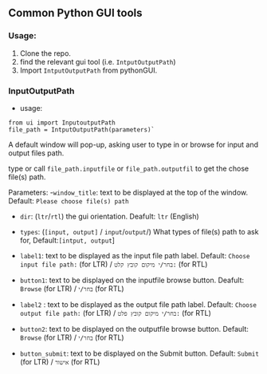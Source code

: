 ## Common Python GUI tools

### Usage:
1. Clone the repo.
2. find the relevant gui tool (i.e. `IntputOutputPath`)
3. Import `IntputOutputPath` from pythonGUI.


### InputOutputPath
* usage:
```
from ui import InputoutputPath
file_path = IntputOutputPath(parameters)`
```
A default window will pop-up, asking user to type in or browse for input and output files path.

type or call `file_path.inputfile` or `file_path.outputfil` to get the chose file(s) path.

Parameters:
-`window_title`: text to be displayed at the top of the window. Default: `Please choose file(s) path`
- `dir`: (`ltr`/`rtl`) the gui orientation. Deafult: `ltr` (English)
- `types`: (`[input, output]` / `input`/`output`/) What types of file(s) path to ask for, Default:`[intput, output`]

- `label1`: text to be displayed as the input file path label. Default: `Choose input file path:` (for LTR) / `בחר/י מיקום קובץ קלט:` (for RTL)
- `button1`: text to be displayed on the inputfile browse button. Deafult: `Browse` (for LTR) / `בחר/י` (for RTL)
- `label2` : text to be displayed as the output file path label. Default: `Choose output file path:` (for LTR) / `בחר/י מיקום קובץ פלט:` (for RTL)
- `button2`: text to be displayed on the outputfile browse button. Default: `Browse` (for LTR) / `בחר/י` (for RTL)
- `button_submit`: text to be displayed on the Submit button. Default: `Submit` (for LTR) / `אישור` (for RTL)

